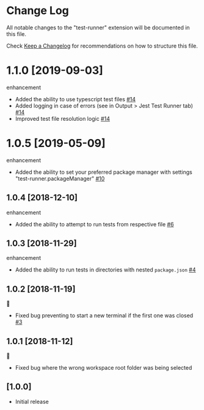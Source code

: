 # Change Log

All notable changes to the "test-runner" extension will be documented in this file.

Check [Keep a Changelog](http://keepachangelog.com/) for recommendations on how to structure this file.

# 1.1.0 [2019-09-03]

enhancement

- Added the ability to use typescript test files [#14](https://github.com/EricTurf/vscode-test-runner/pull/14)
- Added logging in case of errors (see in Output > Jest Test Runner tab) [#14](https://github.com/EricTurf/vscode-test-runner/pull/14)
- Improved test file resolution logic [#14](https://github.com/EricTurf/vscode-test-runner/pull/14)

# 1.0.5 [2019-05-09]

enhancement

- Added the ability to set your preferred package manager with settings "test-runner.packageManager" [#10](https://github.com/EricTurf/vscode-test-runner/pull/10)

## 1.0.4 [2018-12-10]

enhancement

- Added the ability to attempt to run tests from respective file [#6](https://github.com/EricTurf/vscode-test-runner/pull/6)

## 1.0.3 [2018-11-29]

enhancement

- Added the ability to run tests in directories with nested `package.json` [#4](https://github.com/EricTurf/vscode-test-runner/pull/4)

## 1.0.2 [2018-11-19]

:bug:

- Fixed bug preventing to start a new terminal if the first one was closed [#3](https://github.com/EricTurf/vscode-test-runner/pull/3)

## 1.0.1 [2018-11-12]

:bug:

- Fixed bug where the wrong workspace root folder was being selected

## [1.0.0]

- Initial release
